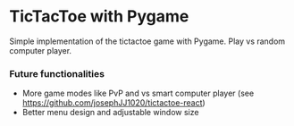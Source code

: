 # TicTacToe with Pygame

Simple implementation of the tictactoe game with Pygame. Play vs random computer player.

### Future functionalities
- More game modes like PvP and vs smart computer player (see https://github.com/josephJJ1020/tictactoe-react)
- Better menu design and adjustable window size